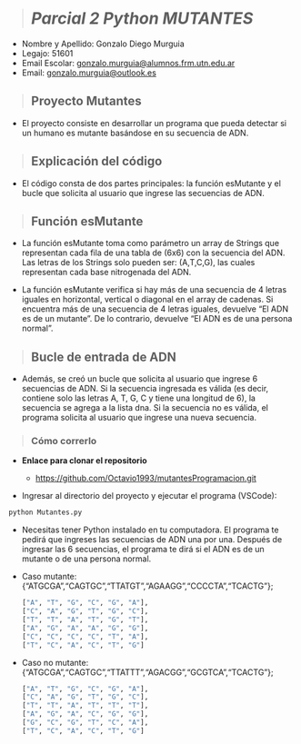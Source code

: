 > # ***Parcial 2 Python MUTANTES***
+ Nombre y Apellido: Gonzalo Diego Murguia
+ Legajo: 51601
+ Email Escolar: gonzalo.murguia@alumnos.frm.utn.edu.ar
+ Email: gonzalo.murguia@outlook.es
> ## Proyecto Mutantes
* El proyecto consiste en desarrollar un programa que pueda detectar si un humano es mutante basándose en su secuencia de ADN.
> ## Explicación del código
* El código consta de dos partes principales: la función esMutante y el bucle que solicita al usuario que ingrese las secuencias de ADN.
> ## Función esMutante
* La función esMutante toma como parámetro un array de Strings que representan cada fila de una tabla de (6x6) con la secuencia del ADN. Las letras de los Strings solo pueden ser: (A,T,C,G), las cuales representan cada base nitrogenada del ADN.

* La función esMutante verifica si hay más de una secuencia de 4 letras iguales en horizontal, vertical o diagonal en el array de cadenas. Si encuentra más de una secuencia de 4 letras iguales, devuelve “El ADN es de un mutante”. De lo contrario, devuelve “El ADN es de una persona normal”.

> ## Bucle de entrada de ADN
* Además, se creó un bucle que solicita al usuario que ingrese 6 secuencias de ADN. Si la secuencia ingresada es válida (es decir, contiene solo las letras A, T, G, C y tiene una longitud de 6), la secuencia se agrega a la lista dna. Si la secuencia no es válida, el programa solicita al usuario que ingrese una nueva secuencia.

> ### Cómo correrlo
* **Enlace para clonar el repositorio**
    
    * https://github.com/Octavio1993/mutantesProgramacion.git

* Ingresar al directorio del proyecto y ejecutar el programa (VSCode):
``` bash
python Mutantes.py

```
* Necesitas tener Python instalado en tu computadora. 
   El programa te pedirá que ingreses las secuencias de ADN una por una. Después de ingresar las 6 secuencias, el programa te dirá si el ADN es de un mutante o de una persona normal.

* Caso mutante:{“ATGCGA”,“CAGTGC”,“TTATGT”,“AGAAGG”,“CCCCTA”,“TCACTG”};
    ```bash
    ["A", "T", "G", "C", "G", "A"],
    ["C", "A", "G", "T", "G", "C"],
    ["T", "T", "A", "T", "G", "T"],
    ["A", "G", "A", "A", "G", "G"],
    ["C", "C", "C", "C", "T", "A"],
    ["T", "C", "A", "C", "T", "G"]
    ```
* Caso no mutante: {“ATGCGA”,“CAGTGC”,“TTATTT”,“AGACGG”,“GCGTCA”,“TCACTG”};
    ```bash
    ["A", "T", "G", "C", "G", "A"],
    ["C", "A", "G", "T", "G", "C"],
    ["T", "T", "A", "T", "T", "T"],
    ["A", "G", "A", "C", "G", "G"],
    ["G", "C", "G", "T", "C", "A"],
    ["T", "C", "A", "C", "T", "G"]
    ```
